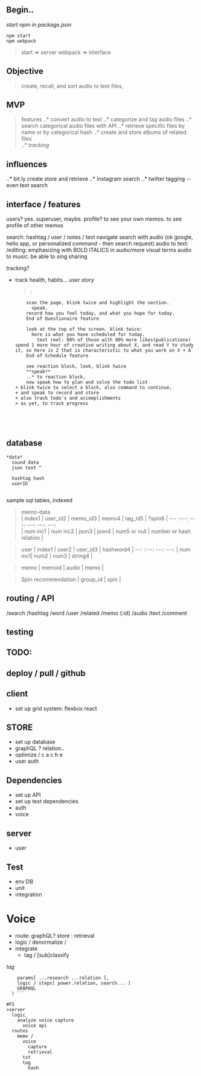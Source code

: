 Begin..
-----
*start npm in package.json* 
```
npm start
npm webpack
```
> start => server
> webpack => interface



Objective
-------
> create, recall, and sort audio to text files,

MVP
----
> features 
..* convert audio to text
..* categorize and tag audio files
..* search categorical audio files with API
..* retrieve specific files by name or by categorical hash 
..* create and store albums of related files  
..* *tracking*

influences
------
..* bit.ly create store and retrieve
..* instagram search
..* twitter tagging --even text search

interface / features
----
users? yes. superuser, maybe. 
profile? to see your own memos.
  to see profile of other memos

search: hashtag / user / notes / text
  navigate search with audio (ok google, hello app, or personalized command - then search request)
audio to text: /editing: emphasizing with BOLD ITALICS in audio/more visual terms
audio to music: be able to sing
sharing

tracking?
  * track health, habits... 
    *user story* 
    > : 
    ``` wake up, face screen, blink twice: next page. '
        scan the page, blink twice and highlight the section.
          speak.
        record how you feel today, and what you hope for today. 
        End of Questionaire feature
        
        look at the top of the screen. blink twice: 
          here is what you have scheduled for today.
            text reel: 80% of those with 80% more likes(publications) spend 1 more hour of creative writing about X, and read Y to study it, so here is Z that is characteristic to what you work on X + A`
        End of Schedule feature
        
        see reaction block, look, blink twice
        **speak**
        ..* to reaction block,
        now speak how to plan and solve the todo list
    + blink twice to select a block, also command to continue, 
    + and speak to record and store
    + also track todo's and accomplishments
    > as yet, to track progress
    
     
        
        
    ```

database
-------
```
*data*
  sound data
  json text ^

  hashtag hash
  userID 
 
```

sample sql tables, indexed

> memo-data  
| index1 | user_id2 | memo_id3 | memo4 | tag_id5 | ?spin6 |
 --- :---: ---: ---: ---: ---:  
| num inc1 | num inc2 |  json3 |  json4 | num5 or null | number or hash relation |

> user
| index1 | user2  | user_id3 | hashword4 |
 --- :---: ---: ---: 
| num inc1| num2  | num3 | string4 |

> memo 
| memoid | audio | memo |

> Spin recommendation
| group_id | spin |


routing / API
------
/search
  /hashtag
  /word
  /user
  /related
/memo {:id}
  /audio
  /text
  /comment
 
testing
------


TODO:
----- 
## deploy / pull / github

## client
  + set up grid system: flexbox react
## STORE
  + set up database
  + graphQL ? relation..
  + optimize / c a c h e
  + user auth
## Dependencies 
  + set up API 
  + set up test dependencies 
  + auth
  + voice 
## server 
  + user 
## Test 
  + env DB
  + unit
  + integration

# Voice
  + route: graphQL? store : retrieval
  + logic / denormalize / 
  + integrate 
    + tag / [sub]classify 


*tag* 
``` (
    params[ ...research ...relation ],
    logic / steps[ power.relation, search... ]
    GRAPHQL
  ) ```

#FS
>server
  logic 
    analyze voice capture  
      voice api
  routes
    memo / 
      voice
        capture 
        retrieval
      txt
      tag
        hash

